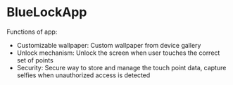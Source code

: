 # BlueLockApp
Functions of app:
+ Customizable wallpaper: Custom wallpaper from device gallery
+ Unlock mechanism: Unlock the screen when user touches the correct set of points
+ Security: Secure way to store and manage the touch point data, capture selfies when unauthorized access is detected
